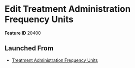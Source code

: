 # Edit Treatment Administration Frequency Units

**Feature ID** 20400

## Launched From

- [Treatment Administration Frequency Units](Treatment%20Administration%20Frequency%20Units.md)











































































